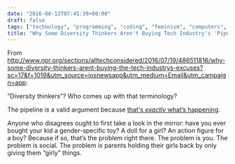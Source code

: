 ```yaml
---
date: "2016-08-13T07:45:39+00:00"
draft: false
tags: ["technology", "programming", "coding", "feminism", "computers", "computing", "computation", "computer science", "npr", "planet money", "tech"]
title: "Why Some Diversity Thinkers Aren't Buying Tech Industry's 'Pipeline' Excuses"
---
```

From http://www.npr.org/sections/alltechconsidered/2016/07/19/486511816/why-some-diversity-thinkers-arent-buying-the-tech-industrys-excuses?sc=17&f=1019&utm_source=iosnewsapp&utm_medium=Email&utm_campaign=app:

“Diversity thinkers”? Who comes up with that terminology?

The pipeline _is_ a valid argument because [that's _exactly_ what’s happening](http://www.npr.org/sections/money/2014/10/21/357629765/when-women-stopped-coding).

Anyone who disagrees ought to first take a look in the mirror: have you ever bought your kid a gender-specific toy? A doll for a girl? An action figure for a boy? Because if so, that’s the problem right there. The problem is you. The problem is social. The problem is parents holding their girls back by only giving them “girly” things.

